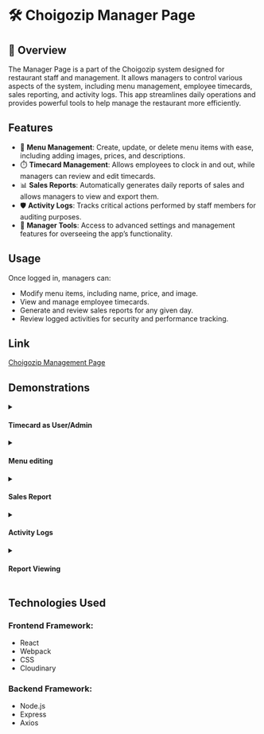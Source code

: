 # 🛠️ Choigozip Manager Page

## 🌟 Overview

The Manager Page is a part of the Choigozip system designed for restaurant staff and management. It allows managers to control various aspects of the system, including menu management, employee timecards, sales reporting, and activity logs. This app streamlines daily operations and provides powerful tools to help manage the restaurant more efficiently.

## Features

- 📝 **Menu Management**: Create, update, or delete menu items with ease, including adding images, prices, and descriptions.
- ⏱️ **Timecard Management**: Allows employees to clock in and out, while managers can review and edit timecards.
- 📊 **Sales Reports**: Automatically generates daily reports of sales and allows managers to view and export them.
- 🛡️ **Activity Logs**: Tracks critical actions performed by staff members for auditing purposes.
- 🔧 **Manager Tools**: Access to advanced settings and management features for overseeing the app’s functionality.

## Usage

Once logged in, managers can:

- Modify menu items, including name, price, and image.
- View and manage employee timecards.
- Generate and review sales reports for any given day.
- Review logged activities for security and performance tracking.

## Link
[Choigozip Management Page](http://54.153.83.98:3000/)

## Demonstrations

<details>
  <summary>
    <h4>Timecard as User/Admin</h4>
  </summary>
  <img width="200" src="https://github.com/user-attachments/assets/20ff1e53-1e57-4aac-9e6a-7519d7a4328d">
  <img width="200" src="https://github.com/user-attachments/assets/7a7080da-e2e1-4165-803b-91e4fc66e566">
  
</details>

<details>
  <summary>
    <h4>Menu editing</h4>
  </summary>
  <img width="200" src="https://github.com/user-attachments/assets/dac7192d-e670-4822-a181-baec0e2ecc6d">
</details>

<details>
  <summary>
    <h4>Sales Report</h4>
  </summary>
  <img width="200" src="https://github.com/user-attachments/assets/9a2a946f-9012-41e1-be6a-b4a4d6eb3316">
</details>

<details>
  <summary>
    <h4>Activity Logs</h4>
  </summary>
  <img width="200" src="https://github.com/user-attachments/assets/7b67f13f-518c-4723-8ecd-47991c9d8b33">
</details>

<details>
  <summary>
    <h4>Report Viewing</h4>
  </summary>
  <img width="200" src="https://github.com/user-attachments/assets/65efe0cf-6bae-45d1-94b3-77ebf4e9419f">
</details>

## Technologies Used

### Frontend Framework:
- React
- Webpack
- CSS
- Cloudinary

### Backend Framework:
- Node.js
- Express
- Axios
